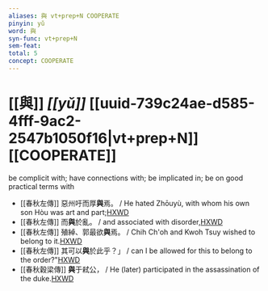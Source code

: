 ```yaml
---
aliases: 與 vt+prep+N COOPERATE
pinyin: yǔ
word: 與
syn-func: vt+prep+N
sem-feat: 
total: 5
concept: COOPERATE 
---
```

# [[與]] *[[yǔ]]*  [[uuid-739c24ae-d585-4fff-9ac2-2547b1050f16|vt+prep+N]] [[COOPERATE]]
be complicit with; have connections with; be implicated in; be on good practical terms with
 - [[春秋左傳]] 惡州吁而厚**與**焉。 / He hated Zhōuyù, with whom his own son Hòu was art and part;[HXWD](https://hxwd.org/textview.html?location=KR1e0001_tls_001-86a.5)
 - [[春秋左傳]] 而**與**於亂。 / and associated with disorder,[HXWD](https://hxwd.org/textview.html?location=KR1e0001_tls_009-196a.34)
 - [[春秋左傳]] 殖綽、郭最欲**與**焉。 / Chih Ch'oh and Kwoh Tsuy wished to belong to it.[HXWD](https://hxwd.org/textview.html?location=KR1e0001_tls_009-498a.12)
 - [[春秋左傳]] 其可以**與**於此乎？」 / can I be allowed for this to belong to the order?"[HXWD](https://hxwd.org/textview.html?location=KR1e0001_tls_009-498a.18)
 - [[春秋穀梁傳]] **與**于弒公， / He (later) participated in the assassination of the duke.[HXWD](https://hxwd.org/textview.html?location=KR1e0008_tls_001-32a.9)